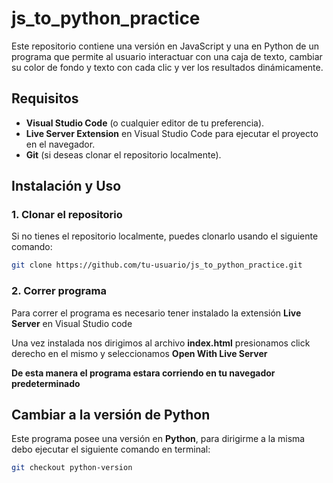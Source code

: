 # js_to_python_practice

Este repositorio contiene una versión en JavaScript y una en Python de un programa que permite al usuario interactuar con una caja de texto, cambiar su color de fondo y texto con cada clic y ver los resultados dinámicamente.

## Requisitos

- **Visual Studio Code** (o cualquier editor de tu preferencia).
- **Live Server Extension** en Visual Studio Code para ejecutar el proyecto en el navegador.
- **Git** (si deseas clonar el repositorio localmente).

## Instalación y Uso

### 1. Clonar el repositorio

Si no tienes el repositorio localmente, puedes clonarlo usando el siguiente comando:

```bash
git clone https://github.com/tu-usuario/js_to_python_practice.git
```
### 2. Correr programa
Para correr el programa es necesario tener instalado la extensión **Live Server** en Visual Studio code

Una vez instalada nos dirigimos al archivo **index.html** presionamos click derecho en el mismo y seleccionamos **Open With Live Server**

**De esta manera el programa estara corriendo en tu navegador predeterminado**

## Cambiar a la versión de Python

Este programa posee una versión en **Python**, para dirigirme a la misma debo ejecutar el siguiente comando en terminal:

```bash
git checkout python-version
```
